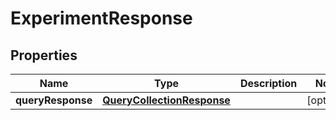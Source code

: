 

# ExperimentResponse


## Properties

Name | Type | Description | Notes
------------ | ------------- | ------------- | -------------
**queryResponse** | [**QueryCollectionResponse**](QueryCollectionResponse.md) |  |  [optional]



